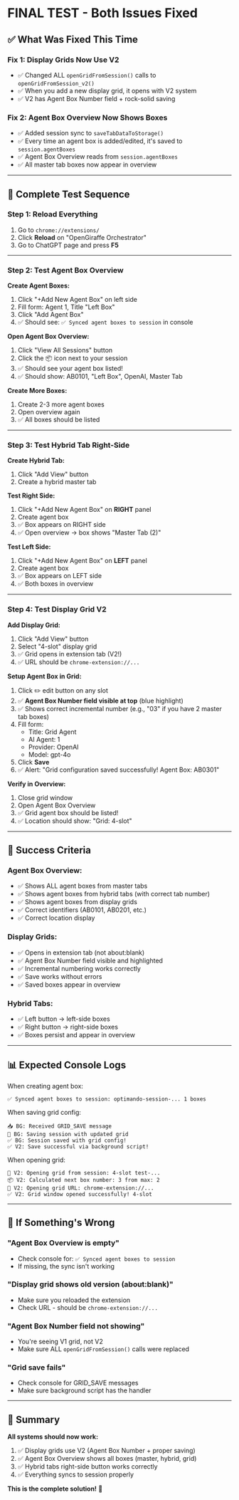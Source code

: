 # FINAL TEST - Both Issues Fixed

## ✅ What Was Fixed This Time

### Fix 1: Display Grids Now Use V2
- ✅ Changed ALL `openGridFromSession()` calls to `openGridFromSession_v2()`
- ✅ When you add a new display grid, it opens with V2 system
- ✅ V2 has Agent Box Number field + rock-solid saving

### Fix 2: Agent Box Overview Now Shows Boxes
- ✅ Added session sync to `saveTabDataToStorage()`
- ✅ Every time an agent box is added/edited, it's saved to `session.agentBoxes`
- ✅ Agent Box Overview reads from `session.agentBoxes`
- ✅ All master tab boxes now appear in overview

---

## 🧪 Complete Test Sequence

### Step 1: Reload Everything
1. Go to `chrome://extensions/`
2. Click **Reload** on "OpenGiraffe Orchestrator"
3. Go to ChatGPT page and press **F5**

---

### Step 2: Test Agent Box Overview

**Create Agent Boxes:**
1. Click "+Add New Agent Box" on left side
2. Fill form: Agent 1, Title "Left Box"
3. Click "Add Agent Box"
4. ✅ Should see: `✅ Synced agent boxes to session` in console

**Open Agent Box Overview:**
1. Click "View All Sessions" button
2. Click the 📦 icon next to your session
3. ✅ Should see your agent box listed!
4. ✅ Should show: AB0101, "Left Box", OpenAI, Master Tab

**Create More Boxes:**
1. Create 2-3 more agent boxes
2. Open overview again
3. ✅ All boxes should be listed

---

### Step 3: Test Hybrid Tab Right-Side

**Create Hybrid Tab:**
1. Click "Add View" button
2. Create a hybrid master tab

**Test Right Side:**
1. Click "+Add New Agent Box" on **RIGHT** panel
2. Create agent box
3. ✅ Box appears on RIGHT side
4. ✅ Open overview → box shows "Master Tab (2)"

**Test Left Side:**
1. Click "+Add New Agent Box" on **LEFT** panel
2. Create agent box
3. ✅ Box appears on LEFT side
4. ✅ Both boxes in overview

---

### Step 4: Test Display Grid V2

**Add Display Grid:**
1. Click "Add View" button
2. Select "4-slot" display grid
3. ✅ Grid opens in extension tab (V2!)
4. ✅ URL should be `chrome-extension://...`

**Setup Agent Box in Grid:**
1. Click ✏️ edit button on any slot
2. ✅ **Agent Box Number field visible at top** (blue highlight)
3. ✅ Shows correct incremental number (e.g., "03" if you have 2 master tab boxes)
4. Fill form:
   - Title: Grid Agent
   - AI Agent: 1
   - Provider: OpenAI
   - Model: gpt-4o
5. Click **Save**
6. ✅ Alert: "Grid configuration saved successfully! Agent Box: AB0301"

**Verify in Overview:**
1. Close grid window
2. Open Agent Box Overview
3. ✅ Grid agent box should be listed!
4. ✅ Location should show: "Grid: 4-slot"

---

## 🎯 Success Criteria

### Agent Box Overview:
- ✅ Shows ALL agent boxes from master tabs
- ✅ Shows agent boxes from hybrid tabs (with correct tab number)
- ✅ Shows agent boxes from display grids
- ✅ Correct identifiers (AB0101, AB0201, etc.)
- ✅ Correct location display

### Display Grids:
- ✅ Opens in extension tab (not about:blank)
- ✅ Agent Box Number field visible and highlighted
- ✅ Incremental numbering works correctly
- ✅ Save works without errors
- ✅ Saved boxes appear in overview

### Hybrid Tabs:
- ✅ Left button → left-side boxes
- ✅ Right button → right-side boxes
- ✅ Boxes persist and appear in overview

---

## 📊 Expected Console Logs

When creating agent box:
```
✅ Synced agent boxes to session: optimando-session-... 1 boxes
```

When saving grid config:
```
📥 BG: Received GRID_SAVE message
💾 BG: Saving session with updated grid
✅ BG: Session saved with grid config!
✅ V2: Save successful via background script!
```

When opening grid:
```
🎯 V2: Opening grid from session: 4-slot test-...
📦 V2: Calculated next box number: 3 from max: 2
🔗 V2: Opening grid URL: chrome-extension://...
✅ V2: Grid window opened successfully! 4-slot
```

---

## 🐛 If Something's Wrong

### "Agent Box Overview is empty"
- Check console for: `✅ Synced agent boxes to session`
- If missing, the sync isn't working

### "Display grid shows old version (about:blank)"
- Make sure you reloaded the extension
- Check URL - should be `chrome-extension://...`

### "Agent Box Number field not showing"
- You're seeing V1 grid, not V2
- Make sure ALL `openGridFromSession()` calls were replaced

### "Grid save fails"
- Check console for GRID_SAVE messages
- Make sure background script has the handler

---

## 📝 Summary

**All systems should now work:**
1. ✅ Display grids use V2 (Agent Box Number + proper saving)
2. ✅ Agent Box Overview shows all boxes (master, hybrid, grid)
3. ✅ Hybrid tabs right-side button works correctly
4. ✅ Everything syncs to session properly

**This is the complete solution!** 🎉



